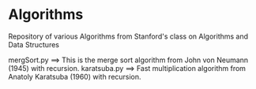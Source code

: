 #  Algorithms

Repository of various Algorithms from Stanford's class on Algorithms and Data Structures

mergSort.py     ==>  This is the merge sort algorithm from John von Neumann (1945) with recursion.
karatsuba.py    ==>  Fast multiplication algorithm from Anatoly Karatsuba (1960) with recursion. 
